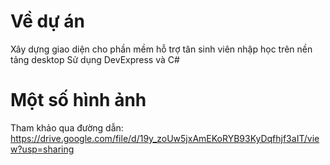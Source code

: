 # Về dự án
Xây dựng giao diện cho phần mềm hỗ trợ tân sinh viên nhập học trên nền tảng desktop
Sử dụng DevExpress và C#

# Một số hình ảnh
Tham khảo qua đường dẫn:
https://drive.google.com/file/d/19y_zoUw5jxAmEKoRYB93KyDqfhjf3aIT/view?usp=sharing

